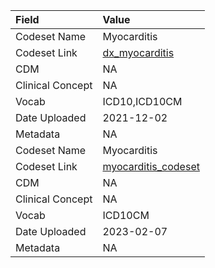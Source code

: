 |Field            |Value               |
|:----------------|:-------------------|
|Codeset Name     |Myocarditis         |
|Codeset Link     |[dx_myocarditis](https://github.com/PEDSnet/Variable-Dictionary/blob/main/conditions/dx_myocarditis.csv)|
|CDM              |NA                  |
|Clinical Concept |NA                  |
|Vocab            |ICD10,ICD10CM       |
|Date Uploaded    |2021-12-02          |
|Metadata         |NA                  |
|Codeset Name     |Myocarditis         |
|Codeset Link     |[myocarditis_codeset](https://github.com/PEDSnet/Variable-Dictionary/blob/main/conditions/myocarditis_codeset.csv)|
|CDM              |NA                  |
|Clinical Concept |NA                  |
|Vocab            |ICD10CM             |
|Date Uploaded    |2023-02-07          |
|Metadata         |NA                  |
